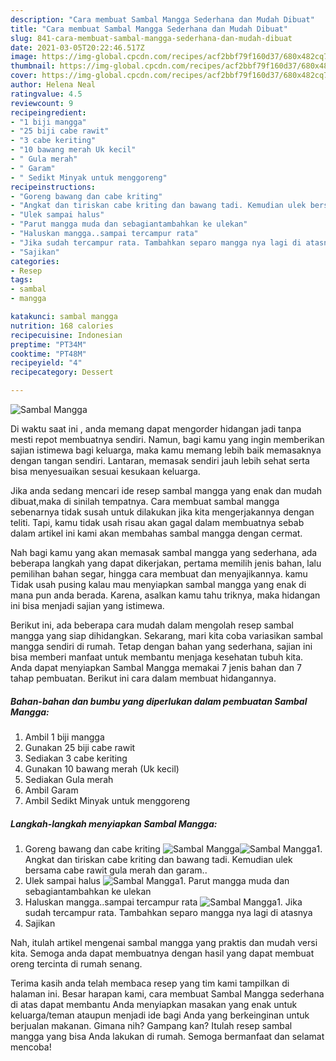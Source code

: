 ```yaml
---
description: "Cara membuat Sambal Mangga Sederhana dan Mudah Dibuat"
title: "Cara membuat Sambal Mangga Sederhana dan Mudah Dibuat"
slug: 841-cara-membuat-sambal-mangga-sederhana-dan-mudah-dibuat
date: 2021-03-05T20:22:46.517Z
image: https://img-global.cpcdn.com/recipes/acf2bbf79f160d37/680x482cq70/sambal-mangga-foto-resep-utama.jpg
thumbnail: https://img-global.cpcdn.com/recipes/acf2bbf79f160d37/680x482cq70/sambal-mangga-foto-resep-utama.jpg
cover: https://img-global.cpcdn.com/recipes/acf2bbf79f160d37/680x482cq70/sambal-mangga-foto-resep-utama.jpg
author: Helena Neal
ratingvalue: 4.5
reviewcount: 9
recipeingredient:
- "1 biji mangga"
- "25 biji cabe rawit"
- "3 cabe keriting"
- "10 bawang merah Uk kecil"
- " Gula merah"
- " Garam"
- " Sedikt Minyak untuk menggoreng"
recipeinstructions:
- "Goreng bawang dan cabe kriting"
- "Angkat dan tiriskan cabe kriting dan bawang tadi. Kemudian ulek bersama cabe rawit gula merah dan garam.."
- "Ulek sampai halus"
- "Parut mangga muda dan sebagiantambahkan ke ulekan"
- "Haluskan mangga..sampai tercampur rata"
- "Jika sudah tercampur rata. Tambahkan separo mangga nya lagi di atasnya"
- "Sajikan"
categories:
- Resep
tags:
- sambal
- mangga

katakunci: sambal mangga 
nutrition: 168 calories
recipecuisine: Indonesian
preptime: "PT34M"
cooktime: "PT48M"
recipeyield: "4"
recipecategory: Dessert

---
```



![Sambal Mangga](https://img-global.cpcdn.com/recipes/acf2bbf79f160d37/680x482cq70/sambal-mangga-foto-resep-utama.jpg)

Di waktu  saat ini , anda memang dapat mengorder hidangan jadi tanpa mesti repot membuatnya sendiri. Namun, bagi kamu yang ingin memberikan sajian istimewa bagi keluarga, maka kamu memang lebih baik memasaknya dengan tangan sendiri. Lantaran, memasak sendiri jauh lebih sehat serta bisa menyesuaikan sesuai kesukaan keluarga.

Jika anda sedang mencari ide resep sambal mangga yang enak dan mudah dibuat,maka di sinilah tempatnya. Cara membuat sambal mangga  sebenarnya tidak susah untuk dilakukan jika kita mengerjakannya dengan teliti. Tapi, kamu tidak usah risau akan gagal dalam membuatnya 
sebab dalam artikel ini kami akan membahas sambal mangga dengan cermat.  



Nah bagi kamu yang akan memasak sambal mangga yang sederhana, ada beberapa langkah yang dapat dikerjakan, pertama memilih jenis bahan, lalu pemilihan bahan segar, hingga cara membuat dan menyajikannya. kamu Tidak usah pusing kalau mau menyiapkan sambal mangga yang enak di mana pun anda berada. Karena, asalkan kamu  tahu triknya, maka hidangan ini bisa menjadi sajian yang istimewa.

Berikut ini, ada beberapa cara mudah dalam mengolah resep sambal mangga yang siap dihidangkan. Sekarang, mari kita coba variasikan sambal mangga sendiri di rumah. Tetap dengan bahan yang sederhana, sajian ini bisa memberi manfaat untuk membantu menjaga kesehatan tubuh kita. Anda dapat menyiapkan Sambal Mangga memakai 7 jenis bahan dan 7 tahap pembuatan. Berikut ini cara dalam membuat hidangannya.

<!--inarticleads1-->

##### Bahan-bahan dan bumbu yang diperlukan dalam pembuatan Sambal Mangga:

1. Ambil 1 biji mangga
1. Gunakan 25 biji cabe rawit
1. Sediakan 3 cabe keriting
1. Gunakan 10 bawang merah (Uk kecil)
1. Sediakan  Gula merah
1. Ambil  Garam
1. Ambil  Sedikt Minyak untuk menggoreng




<!--inarticleads2-->

##### Langkah-langkah menyiapkan Sambal Mangga:

1. Goreng bawang dan cabe kriting
<img src="https://img-global.cpcdn.com/steps/da9fc5998a7ff4d2/160x128cq70/sambal-mangga-langkah-memasak-1-foto.jpg" alt="Sambal Mangga"><img src="https://img-global.cpcdn.com/steps/bceb1182ac606407/160x128cq70/sambal-mangga-langkah-memasak-1-foto.jpg" alt="Sambal Mangga">1. Angkat dan tiriskan cabe kriting dan bawang tadi. Kemudian ulek bersama cabe rawit gula merah dan garam..
1. Ulek sampai halus
<img src="//assets-global.cpcdn.com/assets/icons/button_play-2c75c40dde080a61004c1f40b05d8f140eaff45d7e9e6481dc71c63d2e7c4909.png" alt="Sambal Mangga">1. Parut mangga muda dan sebagiantambahkan ke ulekan
1. Haluskan mangga..sampai tercampur rata
<img src="//assets-global.cpcdn.com/assets/icons/button_play-2c75c40dde080a61004c1f40b05d8f140eaff45d7e9e6481dc71c63d2e7c4909.png" alt="Sambal Mangga">1. Jika sudah tercampur rata. Tambahkan separo mangga nya lagi di atasnya
1. Sajikan




Nah, itulah artikel mengenai  sambal mangga  yang praktis dan mudah versi kita. Semoga anda dapat membuatnya dengan hasil yang dapat membuat oreng tercinta di rumah senang. 

Terima kasih anda telah membaca resep yang tim kami tampilkan di halaman ini. Besar harapan kami, cara membuat  Sambal Mangga sederhana di atas dapat membantu Anda menyiapkan masakan yang enak untuk keluarga/teman ataupun menjadi ide bagi Anda yang berkeinginan untuk berjualan makanan. Gimana nih? Gampang kan? Itulah resep sambal mangga yang bisa Anda lakukan di rumah. Semoga bermanfaat dan selamat mencoba!

